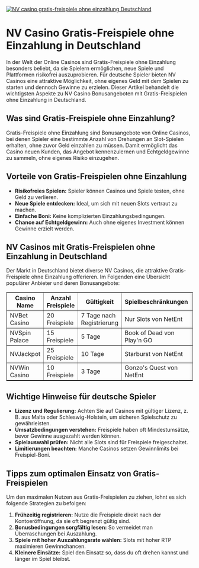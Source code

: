 [![NV casino gratis-freispiele ohne einzahlung Deutschland](https://123-caf.pages.dev/gitsignup.png)](https://vrmoo.ru/Bt82HjjY)

<h1>NV Casino Gratis-Freispiele ohne Einzahlung in Deutschland</h1>  <p>In der Welt der Online Casinos sind Gratis-Freispiele ohne Einzahlung besonders beliebt, da sie Spielern ermöglichen, neue Spiele und Plattformen risikofrei auszuprobieren. Für deutsche Spieler bieten NV Casinos eine attraktive Möglichkeit, ohne eigenes Geld mit dem Spielen zu starten und dennoch Gewinne zu erzielen. Dieser Artikel behandelt die wichtigsten Aspekte zu NV Casino Bonusangeboten mit Gratis-Freispielen ohne Einzahlung in Deutschland.</p>  <h2>Was sind Gratis-Freispiele ohne Einzahlung?</h2> <p>Gratis-Freispiele ohne Einzahlung sind Bonusangebote von Online Casinos, bei denen Spieler eine bestimmte Anzahl von Drehungen an Slot-Spielen erhalten, ohne zuvor Geld einzahlen zu müssen. Damit ermöglicht das Casino neuen Kunden, das Angebot kennenzulernen und Echtgeldgewinne zu sammeln, ohne eigenes Risiko einzugehen.</p>  <h2>Vorteile von Gratis-Freispielen ohne Einzahlung</h2> <ul>   <li><strong>Risikofreies Spielen:</strong> Spieler können Casinos und Spiele testen, ohne Geld zu verlieren.</li>   <li><strong>Neue Spiele entdecken:</strong> Ideal, um sich mit neuen Slots vertraut zu machen.</li>   <li><strong>Einfache Boni:</strong> Keine komplizierten Einzahlungsbedingungen.</li>   <li><strong>Chance auf Echtgeldgewinn:</strong> Auch ohne eigenes Investment können Gewinne erzielt werden.</li> </ul>  <h2>NV Casinos mit Gratis-Freispielen ohne Einzahlung in Deutschland</h2> <p>Der Markt in Deutschland bietet diverse NV Casinos, die attraktive Gratis-Freispiele ohne Einzahlung offerieren. Im Folgenden eine Übersicht populärer Anbieter und deren Bonusangebote:</p>  <table border="1" cellspacing="0" cellpadding="6">   <thead>     <tr>       <th>Casino Name</th>       <th>Anzahl Freispiele</th>       <th>Gültigkeit</th>       <th>Spielbeschränkungen</th>       <th>Umsatzbedingungen</th>     </tr>   </thead>   <tbody>     <tr>       <td>NVBet Casino</td>       <td>20 Freispiele</td>       <td>7 Tage nach Registrierung</td>       <td>Nur Slots von NetEnt</td>       <td>35x Bonusbetrag</td>     </tr>     <tr>       <td>NVSpin Palace</td>       <td>15 Freispiele</td>       <td>5 Tage</td>       <td>Book of Dead von Play'n GO</td>       <td>30x Bonusbetrag</td>     </tr>     <tr>       <td>NVJackpot</td>       <td>25 Freispiele</td>       <td>10 Tage</td>       <td>Starburst von NetEnt</td>       <td>40x Bonusbetrag</td>     </tr>     <tr>       <td>NVWin Casino</td>       <td>10 Freispiele</td>       <td>3 Tage</td>       <td>Gonzo's Quest von NetEnt</td>       <td>35x Bonusbetrag</td>     </tr>   </tbody> </table>  <h2>Wichtige Hinweise für deutsche Spieler</h2> <ul>   <li><strong>Lizenz und Regulierung:</strong> Achten Sie auf Casinos mit gültiger Lizenz, z. B. aus Malta oder Schleswig-Holstein, um sicheren Spielschutz zu gewährleisten.</li>   <li><strong>Umsatzbedingungen verstehen:</strong> Freispiele haben oft Mindestumsätze, bevor Gewinne ausgezahlt werden können.</li>   <li><strong>Spielauswahl prüfen:</strong> Nicht alle Slots sind für Freispiele freigeschaltet.</li>   <li><strong>Limitierungen beachten:</strong> Manche Casinos setzen Gewinnlimits bei Freispiel-Boni.</li> </ul>  <h2>Tipps zum optimalen Einsatz von Gratis-Freispielen</h2> <p>Um den maximalen Nutzen aus Gratis-Freispielen zu ziehen, lohnt es sich folgende Strategien zu befolgen:</p> <ol>   <li><strong>Frühzeitig registrieren:</strong> Nutze die Freispiele direkt nach der Kontoeröffnung, da sie oft begrenzt gültig sind.</li>   <li><strong>Bonusbedingungen sorgfältig lesen:</strong> So vermeidet man Überraschungen bei Auszahlung.</li>   <li><strong>Spiele mit hoher Auszahlungsrate wählen:</strong> Slots mit hoher RTP maximieren Gewinnchancen.</li>   <li><strong>Kleinere Einsätze:</strong> Spiel den Einsatz so, dass du oft drehen kannst und länger im Spiel bleibst.</li> </ol>